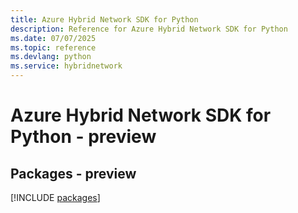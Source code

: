 ```yaml
---
title: Azure Hybrid Network SDK for Python
description: Reference for Azure Hybrid Network SDK for Python
ms.date: 07/07/2025
ms.topic: reference
ms.devlang: python
ms.service: hybridnetwork
---
```

# Azure Hybrid Network SDK for Python - preview
## Packages - preview
[!INCLUDE [packages](hybrid-network-index.md)]